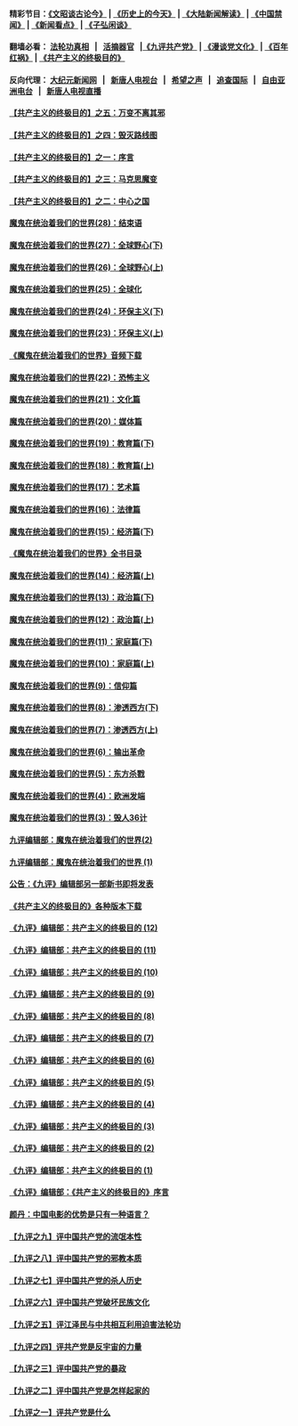 #### 精彩节目：[《文昭谈古论今》](http://139.180.197.195/wenzhao) | [《历史上的今天》](http://139.180.197.195/today-in-history) | [《大陆新闻解读》](http://139.180.197.195/ntdtv-comedy) | [《中国禁闻》](http://139.180.197.195/ntdtv-news) | [《新闻看点》](http://139.180.197.195/news-insight) | [《子弘闲谈》](http://139.180.197.195/zihongxiantan/) 

 #### 翻墙必看： [法轮功真相](http://139.180.197.195:10000/videos/truth.html) &nbsp;&nbsp;|&nbsp;&nbsp; [活摘器官](http://139.180.197.195:10000/videos/res/Organs/) &nbsp;&nbsp;|[《九评共产党》](http://139.180.197.195:10000/videos/jiuping) | [《漫谈党文化》](http://139.180.197.195:10000/videos/mtdwh) | [《百年红祸》](http://139.180.197.195:10000/videos/bnhh) | [《共产主义的终极目的》](http://139.180.197.195:10000/videos/res/zjmd) 

 #### 反向代理： [大纪元新闻网](http://139.180.197.195:10080/) &nbsp;&nbsp;|&nbsp;&nbsp; [新唐人电视台](http://139.180.197.195:8000/) &nbsp;&nbsp;|&nbsp;&nbsp; [希望之声](http://139.180.197.195:8200/) &nbsp;&nbsp;|&nbsp;&nbsp; [追查国际](http://139.180.197.195:10010/) &nbsp;&nbsp;|&nbsp;&nbsp; [自由亚洲电台](http://139.180.197.195:9800/) &nbsp;&nbsp;|&nbsp;&nbsp; [新唐人电视直播](http://139.180.197.195/) 

#### [【共产主义的终极目的】之五：万变不离其邪](../pages/nsc422/n11091285.md?t=03060336) 

#### [【共产主义的终极目的】之四：毁灭路线图](../pages/nsc422/n11086284.md?t=03060336) 

#### [【共产主义的终极目的】之一：序言](../pages/nsc422/n11086077.md?t=03060336) 

#### [【共产主义的终极目的】之三：马克思魔变](../pages/nsc422/n11061941.md?t=03060336) 

#### [【共产主义的终极目的】之二：中心之国](../pages/nsc422/n11047728.md?t=03060336) 

#### [魔鬼在统治着我们的世界(28)：结束语](../pages/nsc422/n10936246.md?t=03060336) 

#### [魔鬼在统治着我们的世界(27)：全球野心(下)](../pages/nsc422/n10928319.md?t=03060336) 

#### [魔鬼在统治着我们的世界(26)：全球野心(上)](../pages/nsc422/n10900318.md?t=03060336) 

#### [魔鬼在统治着我们的世界(25)：全球化](../pages/nsc422/n10788205.md?t=03060336) 

#### [魔鬼在统治着我们的世界(24)：环保主义(下)](../pages/nsc422/n10695307.md?t=03060336) 

#### [魔鬼在统治着我们的世界(23)：环保主义(上)](../pages/nsc422/n10688613.md?t=03060336) 

#### [《魔鬼在统治着我们的世界》音频下载](../pages/nsc422/n10635553.md?t=03060336) 

#### [魔鬼在统治着我们的世界(22)：恐怖主义](../pages/nsc422/n10614727.md?t=03060336) 

#### [魔鬼在统治着我们的世界(21)：文化篇](../pages/nsc422/n10597706.md?t=03060336) 

#### [魔鬼在统治着我们的世界(20)：媒体篇](../pages/nsc422/n10586579.md?t=03060336) 

#### [魔鬼在统治着我们的世界(19)：教育篇(下)](../pages/nsc422/n10564808.md?t=03060336) 

#### [魔鬼在统治着我们的世界(18)：教育篇(上)](../pages/nsc422/n10526970.md?t=03060336) 

#### [魔鬼在统治着我们的世界(17)：艺术篇](../pages/nsc422/n10499093.md?t=03060336) 

#### [魔鬼在统治着我们的世界(16)：法律篇](../pages/nsc422/n10485969.md?t=03060336) 

#### [魔鬼在统治着我们的世界(15)：经济篇(下)](../pages/nsc422/n10469975.md?t=03060336) 

#### [《魔鬼在统治着我们的世界》全书目录](../pages/nsc422/n10464261.md?t=03060336) 

#### [魔鬼在统治着我们的世界(14)：经济篇(上)](../pages/nsc422/n10457370.md?t=03060336) 

#### [魔鬼在统治着我们的世界(13)：政治篇(下)](../pages/nsc422/n10448270.md?t=03060336) 

#### [魔鬼在统治着我们的世界(12)：政治篇(上)](../pages/nsc422/n10444576.md?t=03060336) 

#### [魔鬼在统治着我们的世界(11)：家庭篇(下)](../pages/nsc422/n10440961.md?t=03060336) 

#### [魔鬼在统治着我们的世界(10)：家庭篇(上)](../pages/nsc422/n10435448.md?t=03060336) 

#### [魔鬼在统治着我们的世界(9)：信仰篇](../pages/nsc422/n10432159.md?t=03060336) 

#### [魔鬼在统治着我们的世界(8)：渗透西方(下)](../pages/nsc422/n10429603.md?t=03060336) 

#### [魔鬼在统治着我们的世界(7)：渗透西方(上)](../pages/nsc422/n10426013.md?t=03060336) 

#### [魔鬼在统治着我们的世界(6)：输出革命](../pages/nsc422/n10421536.md?t=03060336) 

#### [魔鬼在统治着我们的世界(5)：东方杀戮](../pages/nsc422/n10417707.md?t=03060336) 

#### [魔鬼在统治着我们的世界(4)：欧洲发端](../pages/nsc422/n10414890.md?t=03060336) 

#### [魔鬼在统治着我们的世界(3)：毁人36计](../pages/nsc422/n10411583.md?t=03060336) 

#### [九评编辑部：魔鬼在统治着我们的世界(2)](../pages/nsc422/n10410036.md?t=03060336) 

#### [九评编辑部：魔鬼在统治着我们的世界 (1)](../pages/nsc422/n10406825.md?t=03060336) 

#### [公告：《九评》编辑部另一部新书即将发表](../pages/nsc422/n10405104.md?t=03060336) 

#### [《共产主义的终极目的》各种版本下载](../pages/nsc422/n10022138.md?t=03060336) 

#### [《九评》编辑部：共产主义的终极目的 (12)](../pages/nsc422/n9933272.md?t=03060336) 

#### [《九评》编辑部：共产主义的终极目的 (11)](../pages/nsc422/n9924973.md?t=03060336) 

#### [《九评》编辑部：共产主义的终极目的 (10)](../pages/nsc422/n9920883.md?t=03060336) 

#### [《九评》编辑部：共产主义的终极目的 (9)](../pages/nsc422/n9916363.md?t=03060336) 

#### [《九评》编辑部：共产主义的终极目的 (8)](../pages/nsc422/n9912488.md?t=03060336) 

#### [《九评》编辑部：共产主义的终极目的 (7)](../pages/nsc422/n9901176.md?t=03060336) 

#### [《九评》编辑部：共产主义的终极目的 (6)](../pages/nsc422/n9899359.md?t=03060336) 

#### [《九评》编辑部：共产主义的终极目的 (5)](../pages/nsc422/n9893174.md?t=03060336) 

#### [《九评》编辑部：共产主义的终极目的 (4)](../pages/nsc422/n9891246.md?t=03060336) 

#### [《九评》编辑部：共产主义的终极目的 (3)](../pages/nsc422/n9879879.md?t=03060336) 

#### [《九评》编辑部：共产主义的终极目的 (2)](../pages/nsc422/n9876205.md?t=03060336) 

#### [《九评》编辑部：共产主义的终极目的 (1)](../pages/nsc422/n9865857.md?t=03060336) 

#### [《九评》编辑部：《共产主义的终极目的》序言](../pages/nsc422/n9862666.md?t=03060336) 

#### [颜丹：中国电影的优势是只有一种语言？](../pages/nsc422/n9583062.md?t=03060336) 

#### [【九评之九】评中国共产党的流氓本性](../pages/nsc422/n737542.md?t=03060336) 

#### [【九评之八】评中国共产党的邪教本质](../pages/nsc422/n735942.md?t=03060336) 

#### [【九评之七】评中国共产党的杀人历史](../pages/nsc422/n733806.md?t=03060336) 

#### [【九评之六】评中国共产党破坏民族文化](../pages/nsc422/n731667.md?t=03060336) 

#### [【九评之五】评江泽民与中共相互利用迫害法轮功](../pages/nsc422/n730058.md?t=03060336) 

#### [【九评之四】评共产党是反宇宙的力量](../pages/nsc422/n727814.md?t=03060336) 

#### [【九评之三】评中国共产党的暴政](../pages/nsc422/n725597.md?t=03060336) 

#### [【九评之二】评中国共产党是怎样起家的](../pages/nsc422/n723946.md?t=03060336) 

#### [【九评之一】评共产党是什么](../pages/nsc422/n722529.md?t=03060336) 

